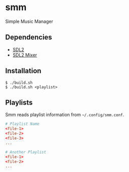 # smm
Simple Music Manager

## Dependencies
- [SDL2](https://www.libsdl.org/)
- [SDL2 Mixer](https://www.libsdl.org/projects/SDL_mixer/)

## Installation
```console
$ ./build.sh
$ ./build.sh <playlist>
```

## Playlists
Smm reads playlist information from `~/.config/smm.conf`.

```conf
# Playlist Name
<file-1>
<file-2>
<file-3>
...

# Another Playlist
<file-1>
<file-2>
...
```
